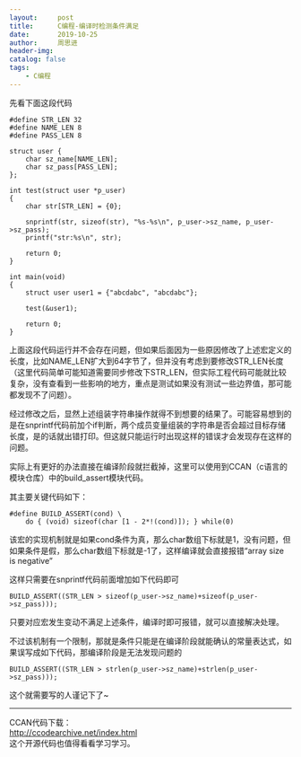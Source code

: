 ```yaml
---
layout:     post
title:      C编程-编译时检测条件满足
date:       2019-10-25
author:     周思进
header-img:	
catalog: false
tags:
    - C编程
---
```


先看下面这段代码

```
#define STR_LEN 32
#define NAME_LEN 8
#define PASS_LEN 8

struct user {
	char sz_name[NAME_LEN];
	char sz_pass[PASS_LEN];
};

int test(struct user *p_user)
{
	char str[STR_LEN] = {0};

	snprintf(str, sizeof(str), "%s-%s\n", p_user->sz_name, p_user->sz_pass);
	printf("str:%s\n", str);

	return 0;
}

int main(void)
{
	struct user user1 = {"abcdabc", "abcdabc"};
	
	test(&user1);

	return 0;
}

```

上面这段代码运行并不会存在问题，但如果后面因为一些原因修改了上述宏定义的长度，比如NAME_LEN扩大到64字节了，但并没有考虑到要修改STR_LEN长度（这里代码简单可能知道需要同步修改下STR_LEN，但实际工程代码可能就比较复杂，没有查看到一些影响的地方，重点是测试如果没有测试一些边界值，那可能都发现不了问题）。

经过修改之后，显然上述组装字符串操作就得不到想要的结果了。可能容易想到的是在snprintf代码前加个if判断，两个成员变量组装的字符串是否会超过目标存储长度，是的话就出错打印。但这就只能运行时出现这样的错误才会发现存在这样的问题。

实际上有更好的办法直接在编译阶段就拦截掉，这里可以使用到CCAN（c语言的模块仓库）中的build_assert模块代码。

其主要关键代码如下：
```
#define BUILD_ASSERT(cond) \
	do { (void) sizeof(char [1 - 2*!(cond)]); } while(0)
```

该宏的实现机制就是如果cond条件为真，那么char数组下标就是1，没有问题，但如果条件是假，那么char数组下标就是-1了，这样编译就会直接报错“array size is negative”

这样只需要在snprintf代码前面增加如下代码即可

```
BUILD_ASSERT((STR_LEN > sizeof(p_user->sz_name)+sizeof(p_user->sz_pass)));
```
只要对应宏发生变动不满足上述条件，编译时即可报错，就可以直接解决处理。

不过该机制有一个限制，那就是条件只能是在编译阶段就能确认的常量表达式，如果误写成如下代码，那编译阶段是无法发现问题的

```
BUILD_ASSERT((STR_LEN > strlen(p_user->sz_name)+strlen(p_user->sz_pass)));
```

这个就需要写的人谨记下了~

---

CCAN代码下载：  
http://ccodearchive.net/index.html  
这个开源代码也值得看看学习学习。